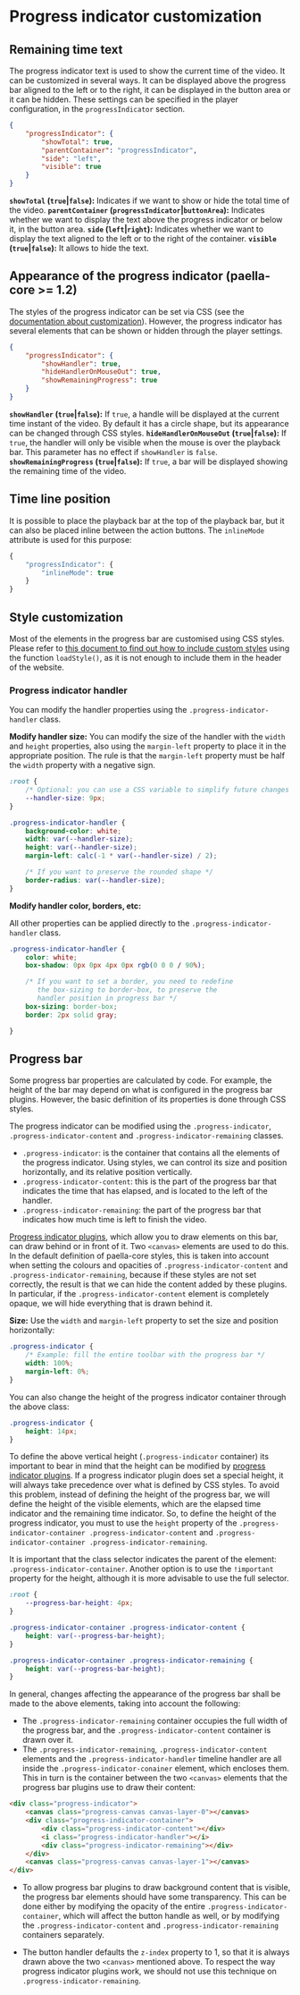 # Progress indicator customization

## Remaining time text

The progress indicator text is used to show the current time of the video. It can be customized in several ways. It can be displayed above the progress bar aligned to the left or to the right, it can be displayed in the button area or it can be hidden. These settings can be specified in the player configuration, in the `progressIndicator` section.

```json
{
    "progressIndicator": {
        "showTotal": true,
        "parentContainer": "progressIndicator",
        "side": "left", 
        "visible": true
    }
}
```

**`showTotal` (`true`|`false`):** Indicates if we want to show or hide the total time of the video.
**`parentContainer` (`progressIndicator`|`buttonArea`):** Indicates whether we want to display the text above the progress indicator or below it, in the button area.
**`side` (`left`|`right`):** Indicates whether we want to display the text aligned to the left or to the right of the container.
**`visible` (`true`|`false`):** It allows to hide the text.

## Appearance of the progress indicator (paella-core >= 1.2)

The styles of the progress indicator can be set via CSS (see the [documentation about customization](customization.md)). However, the progress indicator has several elements that can be shown or hidden through the player settings.

```json
{
    "progressIndicator": {
        "showHandler": true,
        "hideHandlerOnMouseOut": true,
        "showRemainingProgress": true
    }
}
```

**`showHandler` (`true`|`false`):** If `true`, a handle will be displayed at the current time instant of the video. By default it has a circle shape, but its appearance can be changed through CSS styles.
**`hideHandlerOnMouseOut` (`true`|`false`):** If `true`, the handler will only be visible when the mouse is over the playback bar. This parameter has no effect if `showHandler` is `false`.
**`showRemainingProgress` (`true`|`false`):** If `true`, a bar will be displayed showing the remaining time of the video.

## Time line position

It is possible to place the playback bar at the top of the playback bar, but it can also be placed inline between the action buttons. The `inlineMode` attribute is used for this purpose:

```js
{
    "progressIndicator": {
        "inlineMode": true
    }
}
```

## Style customization

Most of the elements in the progress bar are customised using CSS styles. Please refer to [this document to find out how to include custom styles](styles.md) using the function `loadStyle()`, as it is not enough to include them in the header of the website.

### Progress indicator handler

You can modify the handler properties using the `.progress-indicator-handler` class.

**Modify handler size:** You can modify the size of the handler with the `width` and `height` properties, also using the `margin-left` property to place it in the appropriate position. The rule is that the `margin-left` property must be half the `width` property with a negative sign.

```css
:root {
    /* Optional: you can use a CSS variable to simplify future changes */
	--handler-size: 9px;
}

.progress-indicator-handler {
    background-color: white;
	width: var(--handler-size);
    height: var(--handler-size);
	margin-left: calc(-1 * var(--handler-size) / 2);

    /* If you want to preserve the rounded shape */
    border-radius: var(--handler-size); 
}
```

**Modify handler color, borders, etc:**

All other properties can be applied directly to the `.progress-indicator-handler` class.

```css
.progress-indicator-handler {
    color: white;
    box-shadow: 0px 0px 4px 0px rgb(0 0 0 / 90%);

    /* If you want to set a border, you need to redefine 
       the box-sizing to border-box, to preserve the
       handler position in progress bar */
    box-sizing: border-box;
    border: 2px solid gray;

}
```

## Progress bar

Some progress bar properties are calculated by code. For example, the height of the bar may depend on what is configured in the progress bar plugins. However, the basic definition of its properties is done through CSS styles.

The progress indicator can be modified using the `.progress-indicator`, `.progress-indicator-content` and `.progress-indicator-remaining` classes. 

- `.progress-indicator`: is the container that contains all the elements of the progress indicator. Using styles, we can control its size and position horizontally, and its relative position vertically.
- `.progress-indicator-content`: this is the part of the progress bar that indicates the time that has elapsed, and is located to the left of the handler.
- `.progress-indicator-remaining`: the part of the progress bar that indicates how much time is left to finish the video.

[Progress indicator plugins](progress_indicator_plugin.md), which allow you to draw elements on this bar, can draw behind or in front of it. Two `<canvas>` elements are used to do this. In the default definition of paella-core styles, this is taken into account when setting the colours and opacities of `.progress-indicator-content` and `.progress-indicator-remaining`, because if these styles are not set correctly, the result is that we can hide the content added by these plugins. In particular, if the `.progress-indicator-content` element is completely opaque, we will hide everything that is drawn behind it.

**Size:** Use the `width` and `margin-left` property to set the size and position horizontally:

```css
.progress-indicator {
    /* Example: fill the entire toolbar with the progress bar */
    width: 100%;
    margin-left: 0%;
}
```

You can also change the height of the progress indicator container through the above class:

```css
.progress-indicator {
    height: 14px;
}
```


To define the above vertical height (`.progress-indicator` container) its important to bear in mind that the height can be modified by [progress indicator plugins](progress_indicator_plugin.md). If a progress indicator plugin does set a special height, it will always take precedence over what is defined by CSS styles. To avoid this problem, instead of defining the height of the progress bar, we will define the height of the visible elements, which are the elapsed time indicator and the remaining time indicator. So, to define the height of the progress indicator, you must to use the `height` property of the `.progress-indicator-container .progress-indicator-content` and `.progress-indicator-container .progress-indicator-remaining`.

It is important that the class selector indicates the parent of the element: `.progress-indicator-container`. Another option is to use the `!important` property for the height, although it is more advisable to use the full selector.


```css
:root {
    --progress-bar-height: 4px;
}

.progress-indicator-container .progress-indicator-content {
    height: var(--progress-bar-height);
}

.progress-indicator-container .progress-indicator-remaining {
    height: var(--progress-bar-height);
}
```

In general, changes affecting the appearance of the progress bar shall be made to the above elements, taking into account the following:

- The `.progress-indicator-remaining` container occupies the full width of the progress bar, and the `.progress-indicator-content` container is drawn over it.
- The `.progress-indicator-remaining`, `.progress-indicator-content` elements and the `.progress-indicator-handler` timeline handler are all inside the `.progress-indicator-conainer` element, which encloses them. This in turn is the container between the two `<canvas>` elements that the progress bar plugins use to draw their content:

```html
<div class="progress-indicator">
	<canvas class="progress-canvas canvas-layer-0"></canvas>
	<div class="progress-indicator-container">
		<div class="progress-indicator-content"></div>
		<i class="progress-indicator-handler"></i>
    	<div class="progress-indicator-remaining"></div>
    </div>
	<canvas class="progress-canvas canvas-layer-1"></canvas>
</div>
```

- To allow progress bar plugins to draw background content that is visible, the progress bar elements should have some transparency. This can be done either by modifying the opacity of the entire `.progress-indicator-container`, which will affect the button handle as well, or by modifying the `.progress-indicator-content` and `.progress-indicator-remaining` containers separately.

- The button handler defaults the `z-index` property to 1, so that it is always drawn above the two `<canvas>` mentioned above. To respect the way progress indicator plugins work, we should not use this technique on `.progress-indicator-remaining`.